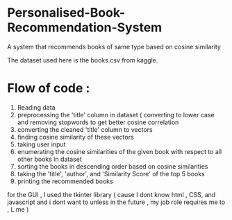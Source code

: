 # Personalised-Book-Recommendation-System


A system that recommends books of same type based on cosine similarity

The dataset used here is the books.csv from kaggle.


# Flow of code :
1) Reading data
2) preprocessing the 'title'  column in dataset ( converting to lower case and removing stopwords to get better cosine correlation
3) converting the cleaned 'title' column to vectors
4) finding cosine similarity of these vectors
5) taking user input
6) enumerating the cosine similarities of the given book with respect to all other books in dataset
7) sorting the books in descending order based on cosine similarities
8) taking the 'title', 'author', and 'Similarity Score' of the top 5 books
9) printing the recommended books

for the GUI , I used the tkinter library ( cause I dont know html , CSS, and javascript and i dont want to unless in the future , my job role requires me to , 
L me )


